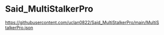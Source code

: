 # Said_MultiStalkerPro
https://githubusercontent.com/uclan0822/Said_MultiStalkerPro/main/MultiStalkerPro.json
